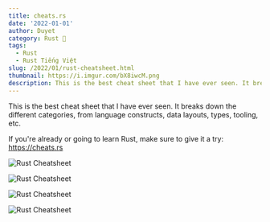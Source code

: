 ```yaml
---
title: cheats.rs
date: '2022-01-01'
author: Duyet
category: Rust 🦀
tags:
  - Rust
  - Rust Tiếng Việt
slug: /2022/01/rust-cheatsheet.html
thumbnail: https://i.imgur.com/bX8iwcM.png
description: This is the best cheat sheet that I have ever seen. It breaks down the different categories, from language constructs, data layouts, types, tooling, etc.
---
```


This is the best cheat sheet that I have ever seen.
It breaks down the different categories, from
language constructs, data layouts, types, tooling, etc.

If you're already or going to learn Rust,
make sure to give it a try: https://cheats.rs

![Rust Cheatsheet](/media/2022/01/duyet-rust-cheatsheet-1.png)

![Rust Cheatsheet](/media/2022/01/duyet-rust-cheatsheet-2.png)

![Rust Cheatsheet](/media/2022/01/duyet-rust-cheatsheet-3.png)

![Rust Cheatsheet](/media/2022/01/duyet-rust-cheatsheet-4.png)
